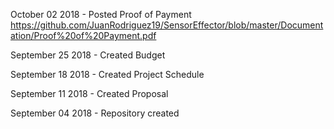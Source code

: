 October 02 2018 -
Posted Proof of Payment https://github.com/JuanRodriguez19/SensorEffector/blob/master/Documentation/Proof%20of%20Payment.pdf

September 25 2018 -
Created Budget

September 18 2018 -
Created Project Schedule

September 11 2018 -
Created Proposal

September 04 2018 - 
Repository created
